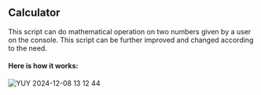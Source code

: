 ## Calculator 
This script can do mathematical operation on two numbers given by a user on the console. This script can be further improved and changed according to the need.

#### Here is how it works:
![YUY 2024-12-08 13 12 44](https://github.com/user-attachments/assets/c3080332-45ad-44f9-be97-24d19c2f0a4c)
